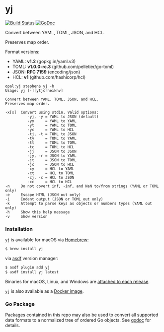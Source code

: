 # yj

[![Build Status](https://travis-ci.org/sclevine/yj.svg?branch=master)](https://travis-ci.org/sclevine/yj)
[![GoDoc](https://godoc.org/github.com/sclevine/yj?status.svg)](https://godoc.org/github.com/sclevine/yj)

Convert between YAML, TOML, JSON, and HCL.

Preserves map order.

Format versions:
- YAML: **v1.2** (gopkg.in/yaml.v3)
- TOML: **v1.0.0-rc.3** (github.com/pelletier/go-toml)
- JSON: **RFC 7159** (encoding/json)
- HCL: **v1** (github.com/hashicorp/hcl)

```
opal:yj stephen$ yj -h
Usage: yj [-][ytjcrneikhv]

Convert between YAML, TOML, JSON, and HCL.
Preserves map order.

-x[x]  Convert using stdin. Valid options:
          -yj, -y = YAML to JSON (default)
          -yy     = YAML to YAML
          -yt     = YAML to TOML
          -yc     = YAML to HCL
          -tj, -t = TOML to JSON
          -ty     = TOML to YAML
          -tt     = TOML to TOML
          -tc     = TOML to HCL
          -jj     = JSON to JSON
          -jy, -r = JSON to YAML
          -jt     = JSON to TOML
          -jc     = JSON to HCL
          -cy     = HCL to YAML
          -ct     = HCL to TOML
          -cj, -c = HCL to JSON
          -cc     = HCL to HCL
-n     Do not covert inf, -inf, and NaN to/from strings (YAML or TOML only)
-e     Escape HTML (JSON out only)
-i     Indent output (JSON or TOML out only)
-k     Attempt to parse keys as objects or numbers types (YAML out only)
-h     Show this help message
-v     Show version
```

### Installation

`yj` is available for macOS via [Homebrew](https://brew.sh/):
```bash
$ brew install yj
```

via [asdf](https://asdf-vm.com) version manager:
```bash
$ asdf plugin add yj
$ asdf install yj latest
```

Binaries for macOS, Linux, and Windows are [attached to each release](https://github.com/sclevine/yj/releases).

`yj` is also available as a [Docker image](https://hub.docker.com/r/sclevine/yj).

### Go Package

Packages contained in this repo may also be used to convert all supported data formats to a normalized tree of ordered Go objects.
See [godoc](https://godoc.org/github.com/sclevine/yj) for details.
